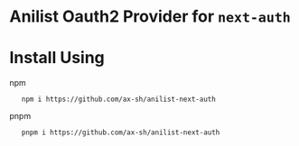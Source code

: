 # Anilist Oauth2 Provider for `next-auth`

# Install Using 

npm
```shell
   npm i https://github.com/ax-sh/anilist-next-auth
```

pnpm
```shell
   pnpm i https://github.com/ax-sh/anilist-next-auth
```


[//]: # ()
[//]: # (> If you’re new to TypeScript and React, checkout [this handy cheatsheet]&#40;https://github.com/sw-yx/react-typescript-cheatsheet/&#41;)

[//]: # ()
[//]: # (## Commands)

[//]: # ()
[//]: # (TSDX scaffolds your new library inside `/src`, and also sets up a [Parcel-based]&#40;https://parceljs.org&#41; playground for it inside `/example`.)

[//]: # ()
[//]: # (The recommended workflow is to run TSDX in one terminal:)

[//]: # ()
[//]: # (```bash)

[//]: # (npm start # or yarn start)

[//]: # (```)

[//]: # ()
[//]: # (This builds to `/dist` and runs the project in watch mode so any edits you save inside `src` causes a rebuild to `/dist`.)

[//]: # ()
[//]: # (Then run the example inside another:)

[//]: # ()
[//]: # (```bash)

[//]: # (cd example)

[//]: # (npm i # or yarn to install dependencies)

[//]: # (npm start # or yarn start)

[//]: # (```)

[//]: # ()
[//]: # (The default example imports and live reloads whatever is in `/dist`, so if you are seeing an out of date component, make sure TSDX is running in watch mode like we recommend above. **No symlinking required**, we use [Parcel's aliasing]&#40;https://parceljs.org/module_resolution.html#aliases&#41;.)

[//]: # ()
[//]: # (To do a one-off build, use `npm run build` or `yarn build`.)

[//]: # ()
[//]: # (To run tests, use `npm test` or `yarn test`.)

[//]: # ()
[//]: # (## Configuration)

[//]: # ()
[//]: # (Code quality is set up for you with `prettier`, `husky`, and `lint-staged`. Adjust the respective fields in `package.json` accordingly.)

[//]: # ()
[//]: # (### Jest)

[//]: # ()
[//]: # (Jest tests are set up to run with `npm test` or `yarn test`.)

[//]: # ()
[//]: # (### Bundle analysis)

[//]: # ()
[//]: # (Calculates the real cost of your library using [size-limit]&#40;https://github.com/ai/size-limit&#41; with `npm run size` and visulize it with `npm run analyze`.)

[//]: # ()
[//]: # (#### Setup Files)

[//]: # ()
[//]: # (This is the folder structure we set up for you:)

[//]: # ()
[//]: # (```txt)

[//]: # (/example)

[//]: # (  index.html)

[//]: # (  index.tsx       # test your component here in a demo app)

[//]: # (  package.json)

[//]: # (  tsconfig.json)

[//]: # (/src)

[//]: # (  index.tsx       # EDIT THIS)

[//]: # (/test)

[//]: # (  anilist-provider.test.tsx   # EDIT THIS)

[//]: # (.gitignore)

[//]: # (package.json)

[//]: # (README.md         # EDIT THIS)

[//]: # (tsconfig.json)

[//]: # (```)

[//]: # ()
[//]: # (#### React Testing Library)

[//]: # ()
[//]: # (We do not set up `react-testing-library` for you yet, we welcome contributions and documentation on this.)

[//]: # ()
[//]: # (### Rollup)

[//]: # ()
[//]: # (TSDX uses [Rollup]&#40;https://rollupjs.org&#41; as a bundler and generates multiple rollup configs for various module formats and build settings. See [Optimizations]&#40;#optimizations&#41; for details.)

[//]: # ()
[//]: # (### TypeScript)

[//]: # ()
[//]: # (`tsconfig.json` is set up to interpret `dom` and `esnext` types, as well as `react` for `jsx`. Adjust according to your needs.)

[//]: # ()
[//]: # (## Continuous Integration)

[//]: # ()
[//]: # (### GitHub Actions)

[//]: # ()
[//]: # (Two actions are added by default:)

[//]: # ()
[//]: # (- `main` which installs deps w/ cache, lints, tests, and builds on all pushes against a Node and OS matrix)

[//]: # (- `size` which comments cost comparison of your library on every pull request using [`size-limit`]&#40;https://github.com/ai/size-limit&#41;)

[//]: # ()
[//]: # (## Optimizations)

[//]: # ()
[//]: # (Please see the main `tsdx` [optimizations docs]&#40;https://github.com/palmerhq/tsdx#optimizations&#41;. In particular, know that you can take advantage of development-only optimizations:)

[//]: # ()
[//]: # (```js)

[//]: # (// ./types/index.d.ts)

[//]: # (declare var __DEV__: boolean;)

[//]: # ()
[//]: # (// inside your code...)

[//]: # (if &#40;__DEV__&#41; {)

[//]: # (  console.log&#40;'foo'&#41;;)

[//]: # (})

[//]: # (```)

[//]: # ()
[//]: # (You can also choose to install and use [invariant]&#40;https://github.com/palmerhq/tsdx#invariant&#41; and [warning]&#40;https://github.com/palmerhq/tsdx#warning&#41; functions.)

[//]: # ()
[//]: # (## Module Formats)

[//]: # ()
[//]: # (CJS, ESModules, and UMD module formats are supported.)

[//]: # ()
[//]: # (The appropriate paths are configured in `package.json` and `dist/index.js` accordingly. Please report if any issues are found.)

[//]: # ()
[//]: # (## Deploying the Example Playground)

[//]: # ()
[//]: # (The Playground is just a simple [Parcel]&#40;https://parceljs.org&#41; app, you can deploy it anywhere you would normally deploy that. Here are some guidelines for **manually** deploying with the Netlify CLI &#40;`npm i -g netlify-cli`&#41;:)

[//]: # ()
[//]: # (```bash)

[//]: # (cd example # if not already in the example folder)

[//]: # (npm run build # builds to dist)

[//]: # (netlify deploy # deploy the dist folder)

[//]: # (```)

[//]: # ()
[//]: # (Alternatively, if you already have a git repo connected, you can set up continuous deployment with Netlify:)

[//]: # ()
[//]: # (```bash)

[//]: # (netlify init)

[//]: # (# build command: yarn build && cd example && yarn && yarn build)

[//]: # (# directory to deploy: example/dist)

[//]: # (# pick yes for netlify.toml)

[//]: # (```)

[//]: # ()
[//]: # (## Named Exports)

[//]: # ()
[//]: # (Per Palmer Group guidelines, [always use named exports.]&#40;https://github.com/palmerhq/typescript#exports&#41; Code split inside your React app instead of your React library.)

[//]: # ()
[//]: # (## Including Styles)

[//]: # ()
[//]: # (There are many ways to ship styles, including with CSS-in-JS. TSDX has no opinion on this, configure how you like.)

[//]: # ()
[//]: # (For vanilla CSS, you can include it at the root directory and add it to the `files` section in your `package.json`, so that it can be imported separately by your users and run through their bundler's loader.)

[//]: # ()
[//]: # (## Publishing to NPM)

[//]: # ()
[//]: # (We recommend using [np]&#40;https://github.com/sindresorhus/np&#41;.)

[//]: # ()
[//]: # (## Usage with Lerna)

[//]: # ()
[//]: # (When creating a new package with TSDX within a project set up with Lerna, you might encounter a `Cannot resolve dependency` error when trying to run the `example` project. To fix that you will need to make changes to the `package.json` file _inside the `example` directory_.)

[//]: # ()
[//]: # (The problem is that due to the nature of how dependencies are installed in Lerna projects, the aliases in the example project's `package.json` might not point to the right place, as those dependencies might have been installed in the root of your Lerna project.)

[//]: # ()
[//]: # (Change the `alias` to point to where those packages are actually installed. This depends on the directory structure of your Lerna project, so the actual path might be different from the diff below.)

[//]: # ()
[//]: # (```diff)

[//]: # (   "alias": {)

[//]: # (-    "react": "../node_modules/react",)

[//]: # (-    "react-dom": "../node_modules/react-dom")

[//]: # (+    "react": "../../../node_modules/react",)

[//]: # (+    "react-dom": "../../../node_modules/react-dom")

[//]: # (   },)

[//]: # (```)

[//]: # ()
[//]: # (An alternative to fixing this problem would be to remove aliases altogether and define the dependencies referenced as aliases as dev dependencies instead. [However, that might cause other problems.]&#40;https://github.com/palmerhq/tsdx/issues/64&#41;)
